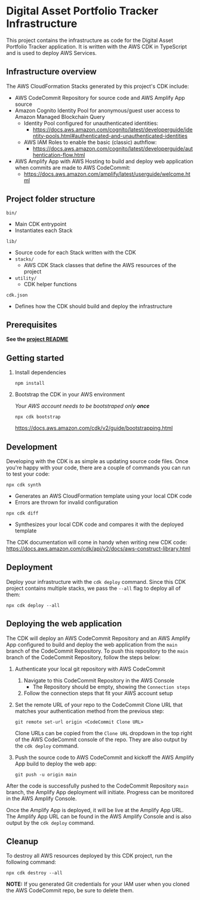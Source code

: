 # Digital Asset Portfolio Tracker Infrastructure

This project contains the infrastructure as code for the Digital Asset Portfolio Tracker application. It is written with the AWS CDK in TypeScript and is used to deploy AWS Services.

## Infrastructure overview

The AWS CloudFormation Stacks generated by this project's CDK include:

- AWS CodeCommit Repository for source code and AWS Amplify App source
- Amazon Cognito Identity Pool for anonymous/guest user access to Amazon Managed Blockchain Query
  - Identity Pool configured for unauthenticated identities:
    - https://docs.aws.amazon.com/cognito/latest/developerguide/identity-pools.html#authenticated-and-unauthenticated-identities
  - AWS IAM Roles to enable the basic (classic) authflow:
    - https://docs.aws.amazon.com/cognito/latest/developerguide/authentication-flow.html
- AWS Amplify App with AWS Hosting to build and deploy web application when commits are made to AWS CodeCommit:
  - https://docs.aws.amazon.com/amplify/latest/userguide/welcome.html

## Project folder structure

`bin/`

- Main CDK entrypoint
- Instantiates each Stack

`lib/`

- Source code for each Stack written with the CDK
- `stacks/`
  - AWS CDK Stack classes that define the AWS resources of the project
- `utility/`
  - CDK helper functions

`cdk.json`

- Defines how the CDK should build and deploy the infrastructure

## Prerequisites

**See the [project README](../README.md)**

## Getting started

1.  Install dependencies

    ```
    npm install
    ```

1.  Bootstrap the CDK in your AWS environment

    _Your AWS account needs to be bootstraped only **once**_

    ```
    npx cdk bootstrap
    ```

    https://docs.aws.amazon.com/cdk/v2/guide/bootstrapping.html

## Development

Developing with the CDK is as simple as updating source code files. Once you're happy with your code, there are a couple of commands you can run to test your code:

```
npx cdk synth
```

- Generates an AWS CloudFormation template using your local CDK code
- Errors are thrown for invalid configuration

```
npx cdk diff
```

- Synthesizes your local CDK code and compares it with the deployed template

The CDK documentation will come in handy when writing new CDK code: https://docs.aws.amazon.com/cdk/api/v2/docs/aws-construct-library.html

## Deployment

Deploy your infrastructure with the `cdk deploy` command. Since this CDK project contains multiple stacks, we pass the `--all` flag to deploy all of them:

```
npx cdk deploy --all
```

## Deploying the web application

The CDK will deploy an AWS CodeCommit Repository and an AWS Amplify App configured to build and deploy the web application from the `main` branch of the CodeCommit Repository. To push this repository to the `main` branch of the CodeCommit Repository, follow the steps below:

1. Authenticate your local git repository with AWS CodeCommit
   1. Navigate to this CodeCommit Repository in the AWS Console
      - The Repository should be empty, showing the `Connection steps`
   2. Follow the connection steps that fit your AWS account setup
2. Set the remote URL of your repo to the CodeCommit Clone URL that matches your authentication method from the previous step:

   ```
   git remote set-url origin <CodeCommit Clone URL>
   ```

   Clone URLs can be copied from the `Clone URL` dropdown in the top right of the AWS CodeCommit console of the repo. They are also output by the `cdk deploy` command.

3. Push the source code to AWS CodeCommit and kickoff the AWS Amplify App build to deploy the web app:

   ```
   git push -u origin main
   ```

After the code is successfully pushed to the CodeCommit Repository `main` branch, the Amplify App deployment will initiate. Progress can be monitored in the AWS Amplify Console.

Once the Amplify App is deployed, it will be live at the Amplify App URL. The Amplify App URL can be found in the AWS Amplify Console and is also output by the `cdk deploy` command.

## Cleanup

To destroy all AWS resources deployed by this CDK project, run the following command:

```
npx cdk destroy --all
```

**NOTE:** If you generated Git credentials for your IAM user when you cloned the AWS CodeCommit repo, be sure to delete them.
